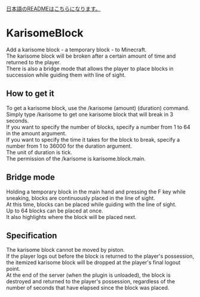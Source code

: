 [日本語のREADMEはこちらになります。](https://github.com/amata1219/KarisomeBlock/blob/master/README-ja.md)
# KarisomeBlock
Add a karisome block - a temporary block - to Minecraft.  
The karisome block will be broken after a certain amount of time and returned to the player.  
There is also a bridge mode that allows the player to place blocks in succession while guiding them with line of sight.

## How to get it
To get a karisome block, use the /karisome (amount) (duration) command.  
Simply type /karisome to get one karisome block that will break in 3 seconds.  
If you want to specify the number of blocks, specify a number from 1 to 64 in the amount argument.  
If you want to specify the time it takes for the block to break, specify a number from 1 to 36000 for the duration argument.  
The unit of duration is tick.  
The permission of the /karisome is karisome.block.main.

## Bridge mode  
Holding a temporary block in the main hand and pressing the F key while sneaking, blocks are continuously placed in the line of sight.  
At this time, blocks can be placed while guiding with the line of sight.  
Up to 64 blocks can be placed at once.  
It also highlights where the block will be placed next.  

## Specification
The karisome block cannot be moved by piston.  
If the player logs out before the block is returned to the player's possession, the itemized karisome block will be dropped at the player's final logout point.  
At the end of the server (when the plugin is unloaded), the block is destroyed and returned to the player's possession, regardless of the number of seconds that have elapsed since the block was placed.  